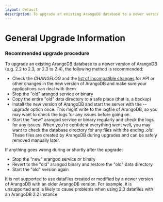 ```yaml
---
layout: default
description: To upgrade an existing ArangoDB database to a newer version of ArangoDB (e
---
```

General Upgrade Information
===========================

### Recommended upgrade procedure

To upgrade an existing ArangoDB database to a newer version of ArangoDB 
(e.g. 2.2 to 2.3, or 2.3 to 2.4), the following method is recommended:

* Check the *CHANGELOG* and the [list of incompatible changes](upgrading-upgradingchanges28.html) for API or other changes in the new version of ArangoDB and make sure your applications can deal with them
* Stop the "old" arangod service or binary
* Copy the entire "old" data directory to a safe place (that is, a backup)
* Install the new version of ArangoDB and start the server with the *--upgrade* option once. This might write to the logfile of ArangoDB, so you may want to check the logs for any issues before going on.
* Start the "new" arangod service or binary regularly and check the logs for any issues. When you're confident everything went well, you may want to check the database directory for any files with the ending *.old*. These files are created by ArangoDB during upgrades and can be safely removed manually later.

If anything goes wrong during or shortly after the upgrade:

* Stop the "new" arangod service or binary
* Revert to the "old" arangod binary and restore the "old" data directory
* Start the "old" version again

It is not supported to use datafiles created or modified by a newer version of ArangoDB with an older ArangoDB version. For example, it is unsupported and is likely to cause problems when using 2.3 datafiles with an ArangoDB 2.2 instance.
